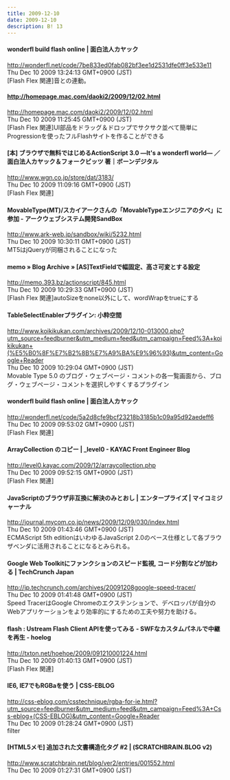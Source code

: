 ```yaml
---
title: 2009-12-10
date: 2009-12-10
description: B! 13
---
```


#### wonderfl build flash online | 面白法人カヤック
http://wonderfl.net/code/7be833ed0fab082bf3ee1d2531dfe0ff3e533e11<br>
Thu Dec 10 2009 13:24:13 GMT+0900 (JST)<br>
[Flash Flex 関連]音との連動。


#### http://homepage.mac.com/daoki2/2009/12/02.html
http://homepage.mac.com/daoki2/2009/12/02.html<br>
Thu Dec 10 2009 11:25:45 GMT+0900 (JST)<br>
[Flash Flex 関連]UI部品をドラッグ＆ドロップでサクサク並べて簡単にProgressionを使ったフルFlashサイトを作ることができる


#### [本] ブラウザで無料ではじめるActionScript 3.0 ―It's a wonderfl world― ／面白法人カヤック＆フォークビッツ 著｜ボーンデジタル
http://www.wgn.co.jp/store/dat/3183/<br>
Thu Dec 10 2009 11:09:16 GMT+0900 (JST)<br>
[Flash Flex 関連]


#### MovableType(MT)/スカイアークさんの「MovableTypeエンジニアの夕べ」に参加 - アークウェブシステム開発SandBox
http://www.ark-web.jp/sandbox/wiki/5232.html<br>
Thu Dec 10 2009 10:30:11 GMT+0900 (JST)<br>
MT5はjQueryが同梱されることになった


#### memo » Blog Archive » [AS]TextFieldで幅固定、高さ可変とする設定
http://memo.393.bz/actionscript/845.html<br>
Thu Dec 10 2009 10:29:33 GMT+0900 (JST)<br>
[Flash Flex 関連]autoSizeをnone以外にして、wordWrapをtrueにする


#### TableSelectEnablerプラグイン: 小粋空間
http://www.koikikukan.com/archives/2009/12/10-013000.php?utm_source=feedburner&utm_medium=feed&utm_campaign=Feed%3A+koikikukan+(%E5%B0%8F%E7%B2%8B%E7%A9%BA%E9%96%93)&utm_content=Google+Reader<br>
Thu Dec 10 2009 10:29:04 GMT+0900 (JST)<br>
Movable Type 5.0 のブログ・ウェブページ・コメントの各一覧画面から、ブログ・ウェブページ・コメントを選択しやすくするプラグイン


#### wonderfl build flash online | 面白法人カヤック
http://wonderfl.net/code/5a2d8cfe9bcf23218b3185b1c09a95d92aedeff6<br>
Thu Dec 10 2009 09:53:02 GMT+0900 (JST)<br>
[Flash Flex 関連]


#### ArrayCollection のコピー | _level0 - KAYAC Front Engineer Blog
http://level0.kayac.com/2009/12/arraycollection.php<br>
Thu Dec 10 2009 09:52:15 GMT+0900 (JST)<br>
[Flash Flex 関連]


#### JavaScriptのブラウザ非互換に解決のみとおし | エンタープライズ | マイコミジャーナル
http://journal.mycom.co.jp/news/2009/12/09/030/index.html<br>
Thu Dec 10 2009 01:43:46 GMT+0900 (JST)<br>
ECMAScript 5th editionはいわゆるJavaScript 2.0のベース仕様として各ブラウザベンダに活用されることになるとみられる。


#### Google Web Toolkitにファンクションのスピード監視, コード分割などが加わる  |  TechCrunch Japan
http://jp.techcrunch.com/archives/20091208google-speed-tracer/<br>
Thu Dec 10 2009 01:41:48 GMT+0900 (JST)<br>
Speed TracerはGoogle Chromeのエクステンションで、デベロッパが自分のWebアプリケーションをより効率的にするための工夫や努力を助ける。


#### flash : Ustream Flash Client APIを使ってみる - SWFなカスタムパネルで中継を再生 - hoelog
http://txton.net/hoehoe/2009/091210001224.html<br>
Thu Dec 10 2009 01:40:13 GMT+0900 (JST)<br>
[Flash Flex 関連]


#### IE6, IE7でもRGBaを使う | CSS-EBLOG
http://css-eblog.com/csstechnique/rgba-for-ie.html?utm_source=feedburner&utm_medium=feed&utm_campaign=Feed%3A+Css-eblog+(CSS-EBLOG)&utm_content=Google+Reader<br>
Thu Dec 10 2009 01:28:24 GMT+0900 (JST)<br>
filter


#### [HTML5メモ] 追加された文書構造化タグ #2 | (SCRATCHBRAIN.BLOG v2)
http://www.scratchbrain.net/blog/ver2/entries/001552.html<br>
Thu Dec 10 2009 01:27:31 GMT+0900 (JST)<br>


